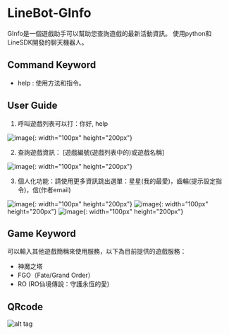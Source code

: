 # LineBot-GInfo

GInfo是一個遊戲助手可以幫助您查詢遊戲的最新活動資訊。
使用python和LineSDK開發的聊天機器人。

## Command Keyword

* help : 使用方法和指令。

## User Guide

1. 呼叫遊戲列表可以打：你好, help

![image](./imgs/1.PNG){: width="100px" height="200px"}

2. 查詢遊戲資訊： [遊戲編號(遊戲列表中的)或遊戲名稱]

![image](./imgs/2.PNG){: width="100px" height="200px"}

3. 個人化功能：請使用更多資訊跳出選單：星星(我的最愛)，齒輪(提示設定指令)，信(作者email)

![image](./imgs/3.PNG){: width="100px" height="200px"}
![image](./imgs/4.PNG){: width="100px" height="200px"}
![image](./imgs/5.PNG){: width="100px" height="200px"}

## Game Keyword

可以輸入其他遊戲簡稱來使用服務，以下為目前提供的遊戲服務：

* 神魔之塔
* FGO（Fate/Grand Order）
* RO (RO仙境傳說：守護永恆的愛)

## QRcode
![alt tag](https://i.imgur.com/PvEN6HS.png)